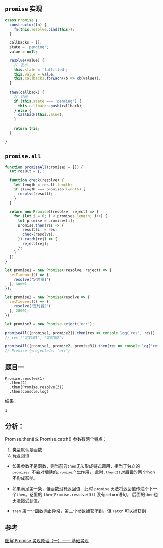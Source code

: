 ## `promise` 实现
```js
class Promise {
  constructor(fn) {
    fn(this.resolve.bind(this));
  }

  callbacks = [];
  state = 'pending';
  value = null;

  resolve(value) {
    // 发布
    this.state = 'fulfilled';
    this.value = value;
    this.callbacks.forEach(cb => cb(value));
  }
  
  then(callback) {
    // 订阅
    if (this.state === 'pending') {
      this.callbacks.push(callback);
    } else {
      callback(this.value);
    }
    
    return this;
  }

}
```

## `promise.all`

```js
function promiseAll(promises = []) {
  let result = [];

  function check(resolve) {
    let length = result.length;
    if (length === promises.length) {
      resolve(result);
    }
  }

  return new Promise((resolve, reject) => {
    for (let i = 0; i < promises.length; i++) {
      let promise = promises[i];
      promise.then(res => {
        result[i] = res;
        check(resolve);
      }).catch(rej) => {
        reject(rej);
      };
    }
  })
}

let promise1 = new Promise((resolve, reject) => {
  setTimeout(() => {
    resolve('定时器1')
  }, 3000)
});

let promise2 = new Promise(resolve => {
  setTimeout(() => {
    resolve('定时器2')
  }, 2000);
})

let promise3 = new Promise.reject('err');

promiseAll([promise1, promise2]).then(res => console.log('res', res))
// res ["定时器1", "定时器2"]

promiseAll([promise1, promise2, promise3]).then(res => console.log('res', res))
// Promise {<rejected>: "err"}
```


## 题目一

```
Promise.resolve(1)
  .then(2)
  .then(Promise.resolve(3))
  .then(console.log)
```
结果：
```
1
```

## 分析：
Promise.then()或 Promise.catch() 参数有两个特点：
1. 类型默认是函数
2. 有返回值

* 如果参数不是函数，则当前的`then`无法形成链式调用，相当于独立的`promise`，不会对后续的`promise`产生作用，
此时`.then(2)`对后面的两个then不构成影响。

* 如果满足第一条，但函数没有返回值，此时 `promise` 无法将返回值传递个下一个`then`。这里的 `then(Promise.resolve(3))` 没有`return`语句，
后面的`then`也无法接受到值。

* `then` 第一个函数抛出异常，第二个参数捕获不到，但 `catch` 可以捕获到



## 参考
[图解 Promise 实现原理（一）—— 基础实现](https://zhuanlan.zhihu.com/p/58428287)
